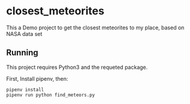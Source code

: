 # closest_meteorites
This a Demo project to get the closest meteorites to my place, based on NASA data set


## Running

This project requires Python3 and the requeted package.

First, Install pipenv, then:

```
pipenv install
pipenv run python find_meteors.py

```
